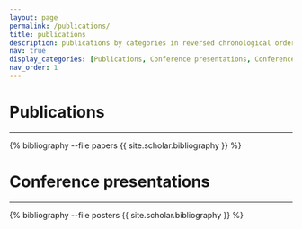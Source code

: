 ```yaml
---
layout: page
permalink: /publications/
title: publications
description: publications by categories in reversed chronological order. generated by jekyll-scholar.
nav: true
display_categories: [Publications, Conference presentations, Conference posters]
nav_order: 1
---
```


# Publications 
---------

<!-- _pages/publications.md -->
<div class="Publications">

{% bibliography --file papers {{ site.scholar.bibliography }} %}

</div>

# Conference presentations 
-----
<!-- _pages/publications.md -->
<div class="Conference presentations">

{% bibliography --file posters {{ site.scholar.bibliography }} %}

</div>

